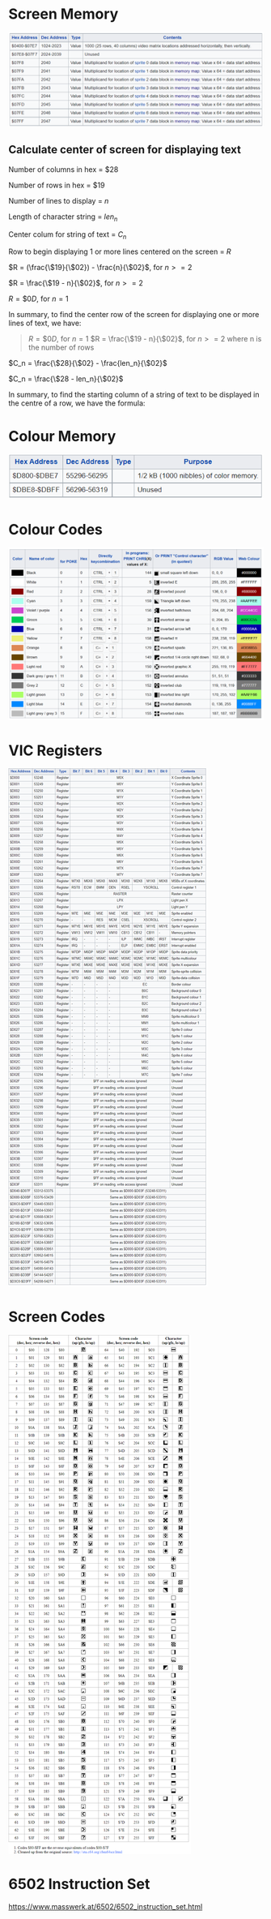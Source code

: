 # Screen Memory

![](assets/20220803_184746_c64_screen_memory.png)

## Calculate center of screen for displaying text

Number of columns in hex = $\$28$

Number of rows in hex = $\$19$

Number of lines to display = $n$

Length of character string = $len_n$

Center colum for string of text = $C_n$

Row to begin displaying 1 or more lines centered on the screen = $R$

$R = (\frac{\$19}{\$02}) - \frac{n}{\$02}$, for $n>=2$

$R = \frac{\$19 - n}{\$02}$, for $n >= 2$

$R = \$0D$, for $n = 1$

In summary, to find the center row of the screen for displaying one or more lines of text, we have:

> $R = \$0D$, for $n = 1$
> $R = \frac{\$19 - n}{\$02}$, for $n >= 2$
> where n is the number of rows

$C_n = \frac{\$28}{\$02} - \frac{len_n}{\$02}$

$C_n = \frac{\$28 - len_n}{\$02}$

In summary, to find the starting column of a string of text to be displayed in the centre of a row, we have the formula:

# Colour Memory

![](assets/20220803_185027_c64_colour_memory.png)

# Colour Codes

![](assets/20220802_184606_c64_colour_codes.png)

# VIC Registers

![](assets/20220803_190858_vic_registers.png)

# Screen Codes

![](assets/20220804_153452_vic_screen_codes.png)

# 6502 Instruction Set

https://www.masswerk.at/6502/6502_instruction_set.html
